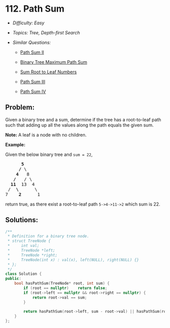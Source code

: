 # 112. Path Sum

* *Difficulty: Easy*

* *Topics: Tree, Depth-first Search*

* *Similar Questions:*

  * [Path Sum II](path-sum-ii.md)

  * [Binary Tree Maximum Path Sum](binary-tree-maximum-path-sum.md)

  * [Sum Root to Leaf Numbers](sum-root-to-leaf-numbers.md)

  * [Path Sum III](path-sum-iii.md)

  * [Path Sum IV](path-sum-iv.md)

## Problem:

<p>Given a binary tree and a sum, determine if the tree has a root-to-leaf path such that adding up all the values along the path equals the given sum.</p>

<p><strong>Note:</strong>&nbsp;A leaf is a node with no children.</p>

<p><strong>Example:</strong></p>

<p>Given the below binary tree and <code>sum = 22</code>,</p>

<pre>
      <strong>5</strong>
     <strong>/</strong> \
    <strong>4</strong>   8
   <strong>/</strong>   / \
  <strong>11</strong>  13  4
 /  <strong>\</strong>      \
7    <strong>2</strong>      1
</pre>

<p>return true, as there exist a root-to-leaf path <code>5-&gt;4-&gt;11-&gt;2</code> which sum is 22.</p>

## Solutions:

```c++
/**
 * Definition for a binary tree node.
 * struct TreeNode {
 *     int val;
 *     TreeNode *left;
 *     TreeNode *right;
 *     TreeNode(int x) : val(x), left(NULL), right(NULL) {}
 * };
 */
class Solution {
public:
    bool hasPathSum(TreeNode* root, int sum) {
        if (root == nullptr)    return false;
        if (root->left == nullptr && root->right == nullptr) {
            return root->val == sum;
        }
        
        return hasPathSum(root->left, sum - root->val) || hasPathSum(root->right, sum - root->val);
    }
};
```
